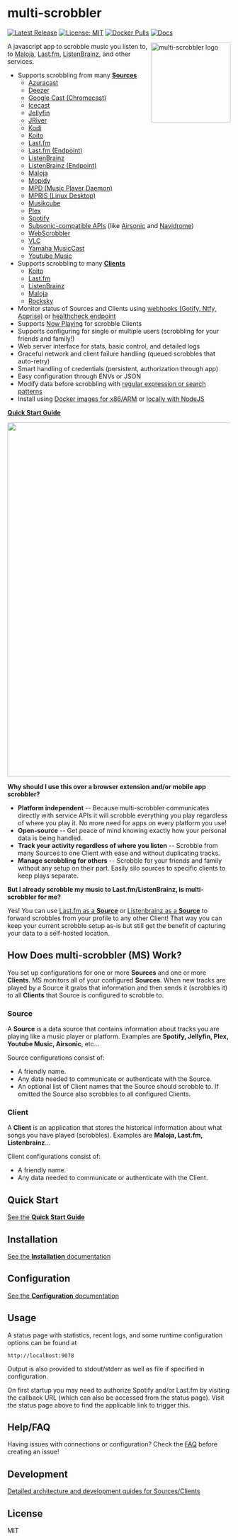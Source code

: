 # multi-scrobbler

[![Latest Release](https://img.shields.io/github/v/release/foxxmd/multi-scrobbler)](https://github.com/FoxxMD/multi-scrobbler/releases)
[![License: MIT](https://img.shields.io/badge/License-MIT-yellow.svg)](https://opensource.org/licenses/MIT)
[![Docker Pulls](https://img.shields.io/docker/pulls/foxxmd/multi-scrobbler)](https://hub.docker.com/r/foxxmd/multi-scrobbler)
[![Docs](https://img.shields.io/badge/Read%20The%20Docs-1082c2)](https://foxxmd.github.io/multi-scrobbler/)


<img src="/assets/icon.png" align="right"
alt="multi-scrobbler logo" width="180" height="180">

A javascript app to scrobble music you listen to, to [Maloja](https://github.com/krateng/maloja), [Last.fm](https://www.last.fm), [ListenBrainz](https://listenbrainz.org), and other services.

* Supports scrobbling from many [**Sources**](https://foxxmd.github.io/multi-scrobbler/configuration/sources)
    * [Azuracast](https://foxxmd.github.io/multi-scrobbler/configuration/sources/azuracast)
    * [Deezer](https://foxxmd.github.io/multi-scrobbler/configuration/sources/deezer)
    * [Google Cast (Chromecast)](https://foxxmd.github.io/multi-scrobbler/configuration/sources/google-cast)
    * [Icecast](https://foxxmd.github.io/multi-scrobbler/configuration/sources/icecast)
    * [Jellyfin](https://foxxmd.github.io/multi-scrobbler/configuration/sources/jellyfin)
    * [JRiver](https://foxxmd.github.io/multi-scrobbler/configuration/sources/jriver)
    * [Kodi](https://foxxmd.github.io/multi-scrobbler/configuration/sources/kodi)
    * [Koito](https://foxxmd.github.io/multi-scrobbler/configuration/sources/koito-source)
    * [Last.fm](https://foxxmd.github.io/multi-scrobbler/configuration/sources/lastfm-source)
    * [Last.fm (Endpoint)](https://foxxmd.github.io/multi-scrobbler/configuration/sources/lastfm-endpoint)
    * [ListenBrainz](https://foxxmd.github.io/multi-scrobbler/configuration/sources/listenbrainz-source)
    * [ListenBrainz (Endpoint)](https://foxxmd.github.io/multi-scrobbler/configuration/sources/listenbrainz-endpoint)
    * [Maloja](https://foxxmd.github.io/multi-scrobbler/configuration/sources/maloja)
    * [Mopidy](https://foxxmd.github.io/multi-scrobbler/configuration/sources/mopidy)
    * [MPD (Music Player Daemon)](https://foxxmd.github.io/multi-scrobbler/configuration/sources/mpd)
    * [MPRIS (Linux Desktop)](https://foxxmd.github.io/multi-scrobbler/configuration/sources/mpris)
    * [Musikcube](https://foxxmd.github.io/multi-scrobbler/configuration/sources/musikcube)
    * [Plex](https://foxxmd.github.io/multi-scrobbler/configuration/sources/plex)
    * [Spotify](https://foxxmd.github.io/multi-scrobbler/configuration/sources/spotify)
    * [Subsonic-compatible APIs](https://foxxmd.github.io/multi-scrobbler/configuration/sources/subsonic) (like [Airsonic](https://airsonic.github.io/) and [Navidrome](https://www.navidrome.org/))
    * [WebScrobbler](https://foxxmd.github.io/multi-scrobbler/configuration/sources/webscrobbler)
    * [VLC](https://foxxmd.github.io/multi-scrobbler/configuration/sources/vlc)
    * [Yamaha MusicCast](https://foxxmd.github.io/multi-scrobbler/configuration/sources/yamaha-musiccast)
    * [Youtube Music](https://foxxmd.github.io/multi-scrobbler/configuration/sources/youtube-music)
* Supports scrobbling to many [**Clients**](https://foxxmd.github.io/multi-scrobbler/configuration/clients)
    * [Koito](https://foxxmd.github.io/multi-scrobbler/configuration/clients/koito)
    * [Last.fm](https://foxxmd.github.io/multi-scrobbler/configuration/clients/lastfm)
    * [ListenBrainz](https://foxxmd.github.io/multi-scrobbler/configuration/clients/listenbrainz)
    * [Maloja](https://foxxmd.github.io/multi-scrobbler/configuration/clients/maloja)
    * [Rocksky](https://foxxmd.github.io/multi-scrobbler/configuration/clients/rocksky)
* Monitor status of Sources and Clients using [webhooks (Gotify, Ntfy, Apprise)](https://foxxmd.github.io/multi-scrobbler/configuration#webhook-configurations) or [healthcheck endpoint](https://foxxmd.github.io/multi-scrobbler/configuration#health-endpoint)
* Supports [Now Playing](https://foxxmd.github.io/multi-scrobbler/configuration/clients#now-playing) for scrobble Clients
* Supports configuring for single or multiple users (scrobbling for your friends and family!)
* Web server interface for stats, basic control, and detailed logs
* Graceful network and client failure handling (queued scrobbles that auto-retry)
* Smart handling of credentials (persistent, authorization through app)
* Easy configuration through ENVs or JSON
* Modify data before scrobbling with [regular expression or search patterns](https://foxxmd.github.io/multi-scrobbler/configuration/transforms)
* Install using [Docker images for x86/ARM](https://foxxmd.github.io/multi-scrobbler/installation#docker) or [locally with NodeJS](https://foxxmd.github.io/multi-scrobbler/installation#nodejs)

[**Quick Start Guide**](https://foxxmd.github.io/multi-scrobbler//quickstart)

<img src="/assets/status-ui.png" width="800">

**Why should I use this over a browser extension and/or mobile app scrobbler?**

* **Platform independent** -- Because multi-scrobbler communicates directly with service APIs it will scrobble everything you play regardless of where you play it. No more need for apps on every platform you use!
* **Open-source** -- Get peace of mind knowing exactly how your personal data is being handled.
* **Track your activity regardless of where you listen** -- Scrobble from many Sources to one Client with ease and without duplicating tracks.
* **Manage scrobbling for others** -- Scrobble for your friends and family without any setup on their part. Easily silo sources to specific clients to keep plays separate.

**But I already scrobble my music to Last.fm/ListenBrainz, is multi-scrobbler for me?**

Yes! You can use [Last.fm as a **Source**](https://foxxmd.github.io/multi-scrobbler/configuration/sources/lastfm-source) or [Listenbrainz as a **Source**](https://foxxmd.github.io/multi-scrobbler/configuration/sources/listenbrainz-source) to forward scrobbles from your profile to any other Client! That way you can keep your current scrobble setup as-is but still get the benefit of capturing your data to a self-hosted location.

## How Does multi-scrobbler (MS) Work?

You set up configurations for one or more **Sources** and one or more **Clients**. MS monitors all of your configured **Sources**. When new tracks are played by a Source it grabs that information and then sends it (scrobbles it) to all **Clients** that Source is configured to scrobble to.

### Source

A **Source** is a data source that contains information about tracks you are playing like a music player or platform. Examples are **Spotify, Jellyfin, Plex, Youtube Music, Airsonic**, etc...

Source configurations consist of:

* A friendly name.
* Any data needed to communicate or authenticate with the Source.
* An optional list of Client names that the Source should scrobble to. If omitted the Source also scrobbles to all configured Clients.

### Client

A **Client** is an application that stores the historical information about what songs you have played (scrobbles). Examples are **Maloja, Last.fm, Listenbrainz**...

Client configurations consist of:

* A friendly name.
* Any data needed to communicate or authenticate with the Client.

## Quick Start

[See the **Quick Start Guide**](https://foxxmd.github.io/multi-scrobbler/quickstart)

## Installation

[See the **Installation** documentation](https://foxxmd.github.io/multi-scrobbler/installation)

## Configuration

[See the **Configuration** documentation](https://foxxmd.github.io/multi-scrobbler/configuration)

## Usage

A status page with statistics, recent logs, and some runtime configuration options can be found at

```
http://localhost:9078
```
Output is also provided to stdout/stderr as well as file if specified in configuration.

On first startup you may need to authorize Spotify and/or Last.fm by visiting the callback URL (which can also be accessed from the status page). Visit the status page above to find the applicable link to trigger this.

## Help/FAQ

Having issues with connections or configuration? Check the [FAQ](https://foxxmd.github.io/multi-scrobbler/FAQ) before creating an issue!

## Development

[Detailed architecture and development guides for Sources/Clients](https://foxxmd.github.io/multi-scrobbler/development/dev-common)

## License

MIT
